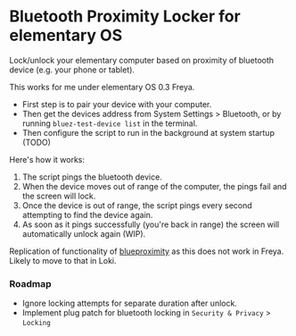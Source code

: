 Bluetooth Proximity Locker for elementary OS
==============

Lock/unlock your elementary computer based on proximity of bluetooth device (e.g. your phone or tablet).

This works for me under elementary OS 0.3 Freya.

- First step is to pair your device with your computer.
- Then get the devices address from System Settings > Bluetooth, or by running `bluez-test-device list` in the terminal.
- Then configure the script to run in the background at system startup (TODO)

Here's how it works:

1. The script pings the bluetooth device.
2. When the device moves out of range of the computer, the pings fail and the screen will lock.
3. Once the device is out of range, the script pings every second attempting to find the device again.
4. As soon as it pings successfully (you're back in range) the screen will automatically unlock again (WIP).

Replication of functionality of [blueproximity](https://launchpad.net/blueproximity) as this does not work in Freya. Likely to move to that in Loki.

### Roadmap
- Ignore locking attempts for separate duration after unlock.
- Implement plug patch for bluetooth locking in `Security & Privacy` > `Locking`
